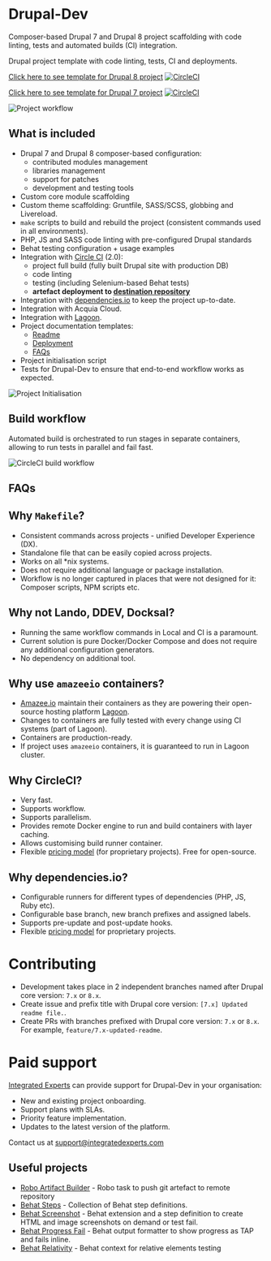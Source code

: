 # Drupal-Dev
Composer-based Drupal 7 and Drupal 8 project scaffolding with code linting, tests and automated builds (CI) integration.

Drupal project template with code linting, tests, CI and deployments.

[Click here to see template for Drupal 8 project](https://github.com/integratedexperts/drupal-dev/tree/8.x) [![CircleCI](https://circleci.com/gh/integratedexperts/drupal-dev/tree/8.x.svg?style=shield)](https://circleci.com/gh/integratedexperts/drupal-dev/tree/8.x)

[Click here to see template for Drupal 7 project](https://github.com/integratedexperts/drupal-dev/tree/7.x) [![CircleCI](https://circleci.com/gh/integratedexperts/drupal-dev/tree/8.x.svg?style=shield)](https://circleci.com/gh/integratedexperts/drupal-dev/tree/7.x)

![Project workflow](https://raw.githubusercontent.com/integratedexperts/drupal-dev/8.x/.drupal-dev/images/workflow.png)

## What is included
- Drupal 7 and Drupal 8 composer-based configuration:
  - contributed modules management
  - libraries management
  - support for patches
  - development and testing tools
- Custom core module scaffolding
- Custom theme scaffolding: Gruntfile, SASS/SCSS, globbing and Livereload.    
- `make` scripts to build and rebuild the project (consistent commands used in all environments).
- PHP, JS and SASS code linting with pre-configured Drupal standards
- Behat testing configuration + usage examples 
- Integration with [Circle CI](https://circleci.com/) (2.0):
  - project full build (fully built Drupal site with production DB)
  - code linting
  - testing (including Selenium-based Behat tests)
  - **artefact deployment to [destination repository](https://github.com/integratedexperts/drupal-dev-destination)**
- Integration with [dependencies.io](https://dependencies.io) to keep the project up-to-date.
- Integration with Acquia Cloud.
- Integration with [Lagoon](https://github.com/amazeeio/lagoon).
- Project documentation templates:
  - [Readme](https://github.com/integratedexperts/drupal-dev/blob/8.x/.drupal-dev/README.template.md)
  - [Deployment](https://github.com/integratedexperts/drupal-dev/blob/8.x/.drupal-dev/DEPLOYMENT.template.md)
  - [FAQs](https://github.com/integratedexperts/drupal-dev/blob/8.x/.drupal-dev/FAQs.template.md)
- Project initialisation script
- Tests for Drupal-Dev to ensure that end-to-end workflow works as expected.

![Project Initialisation](https://raw.githubusercontent.com/integratedexperts/drupal-dev/8.x/.drupal-dev/images/project-init.png)

## Build workflow
Automated build is orchestrated to run stages in separate containers, allowing to run tests in parallel and fail fast.

![CircleCI build workflow](https://raw.githubusercontent.com/integratedexperts/drupal-dev/8.x/.drupal-dev/images/circleci_build.png)

## FAQs

## Why `Makefile`?
- Consistent commands across projects - unified Developer Experience (DX).
- Standalone file that can be easily copied across projects.
- Works on all *nix systems.
- Does not require additional language or package installation.
- Workflow is no longer captured in places that were not designed for it: Composer scripts, NPM scripts etc.

## Why not Lando, DDEV, Docksal?
- Running the same workflow commands in Local and CI is a paramount.
- Current solution is pure Docker/Docker Compose and does not require any additional configuration generators.
- No dependency on additional tool.

## Why use `amazeeio` containers?
- [Amazee.io](https://www.amazee.io/) maintain their containers as they are powering their open-source hosting platform [Lagoon](https://github.com/amazeeio/lagoon).
- Changes to containers are fully tested with every change using CI systems (part of Lagoon).
- Containers are production-ready.
- If project uses `amazeeio` containers, it is guaranteed to run in Lagoon cluster.

## Why CircleCI?
- Very fast.
- Supports workflow.
- Supports parallelism.
- Provides remote Docker engine to run and build containers with layer caching.
- Allows customising build runner container.
- Flexible [pricing model](https://circleci.com/pricing/) (for proprietary projects). Free for open-source.

## Why dependencies.io?
- Configurable runners for different types of dependencies (PHP, JS, Ruby etc).
- Configurable base branch, new branch prefixes and assigned labels.
- Supports pre-update and post-update hooks. 
- Flexible [pricing model](https://www.dependencies.io/pricing/) for proprietary projects.

# Contributing
- Development takes place in 2 independent branches named after Drupal core version: `7.x` or `8.x`.
- Create issue and prefix title with Drupal core version: `[7.x] Updated readme file.`. 
- Create PRs with branches prefixed with Drupal core version: `7.x` or `8.x`. For example, `feature/7.x-updated-readme`.

# Paid support
[Integrated Experts](https://github.com/integratedexperts) can provide support for Drupal-Dev in your organisation: 
- New and existing project onboarding.
- Support plans with SLAs.
- Priority feature implementation.
- Updates to the latest version of the platform.

Contact us at [support@integratedexperts.com](mailto:support@integratedexperts.com)

## Useful projects

- [Robo Artifact Builder](https://github.com/integratedexperts/robo-git-artefact) - Robo task to push git artefact to remote repository
- [Behat Steps](https://github.com/integratedexperts/behat-steps) - Collection of Behat step definitions.
- [Behat Screenshot](https://github.com/integratedexperts/behat-screenshot) - Behat extension and a step definition to create HTML and image screenshots on demand or test fail.
- [Behat Progress Fail](https://github.com/integratedexperts/behat-format-progress-fail) - Behat output formatter to show progress as TAP and fails inline.
- [Behat Relativity](https://github.com/integratedexperts/behat-relativity) - Behat context for relative elements testing
